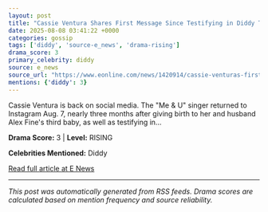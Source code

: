 ```yaml
---
layout: post
title: "Cassie Ventura Shares First Message Since Testifying in Diddy Trial"
date: 2025-08-08 03:41:22 +0000
categories: gossip
tags: ['diddy', 'source-e_news', 'drama-rising']
drama_score: 3
primary_celebrity: diddy
source: e_news
source_url: "https://www.eonline.com/news/1420914/cassie-venturas-first-instagram-post-since-diddy-trial-baby-no-3?cmpid=rss-syndicate-genericrss-us-top_stories"
mentions: {'diddy': 3}
---
```


Cassie Ventura is back on social media. The &quot;Me &amp; U&quot; singer returned to Instagram Aug. 7, nearly three months after giving birth to her and husband Alex Fine&#x27;s third baby, as well as testifying in...

**Drama Score:** 3 | **Level:** RISING

**Celebrities Mentioned:** Diddy

[Read full article at E News](https://www.eonline.com/news/1420914/cassie-venturas-first-instagram-post-since-diddy-trial-baby-no-3?cmpid=rss-syndicate-genericrss-us-top_stories)

---
*This post was automatically generated from RSS feeds. Drama scores are calculated based on mention frequency and source reliability.*
